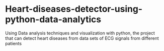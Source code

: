 # Heart-diseases-detector-using-python-data-analytics
Using Data analysis techniques and visualization with python, the  project that can detect heart diseases from data sets of ECG signals from different patients
